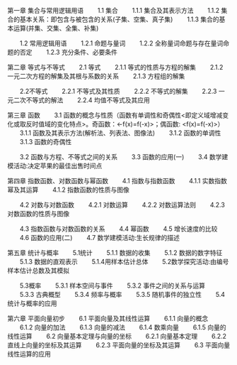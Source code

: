第一章 集合与常用逻辑用语
　　1.1 集合
　　1.1.1 集合及其表示方法
　　1.1.2 集合的基本关系：即包含与被包含的关系(子集、空集、真子集)
　　1.1.3 集合的基本运算(并集、交集、全集、补集)

　　1.2 常用逻辑用语
　　1.2.1 命题与量词
　　1.2.2 全称量词命题与存在量词命题的否定
　　1.2.3 充分条件、必要条件

第二章 等式与不等式
　　2.1 等式
　　2.1.1 等式的性质与方程的解集
　　2.1.2 一元二次方程的解集及其根与系数的关系
　　2.1.3 方程组的解集

　　2.2不等式
　　2.2.1 不等式及其性质
　　2.2.2 不等式的解集
　　2.2.3 一元二次不等式的解法
　　2.2.4 均值不等式及其应用

第三章 函数
　　3.1 函数的概念与性质（函数有单调性和奇偶性<即定义域增减变化或取反时值域的变化特点>。奇函数：<-f(x)=f(-x)>；偶函数: <f(x)=f(-x)>）
　　3.1.1 函数及其表示方法(解析法、列表法、图像法)
　　3.1.2 函数的单调性
　　3.1.3 函数的奇偶性

　　3.2 函数与方程、不等式之间的关系
　　3.3 函数的应用(一)
　　3.4 数学建模活动:决定苹果的最佳出售时间点

第四章 指数函数、对数函数与幂函数
　　4.1 指数与指数函数
　　4.1.1 实数指数幂及其运算
　　4.1.2 指数函数的性质与图像

　　4.2 对数与对数函数
　　4.2.1 对数运算
　　4.2.2 对数运算法则
　　4.2.3 对数函数的性质与图像

　　4.3 指数函数与对数函数的关系
　　4.4 幂函数
　　4.5 增长速度的比较
　　4.6 函数的应用(二)
　　4.7 数学建模活动:生长规律的描述

第五章 统计与概率
　　5.1统计
　　5.1.1 数据的收集
　　5.1.2 数据的数字特征
　　5.1.3 数据的直观表示
　　5.1.4用样本估计总体
　　5.2数学探究活动:由编号样本估计总数及其模拟

　　5.3概率
　　5.3.1 样本空间与事件
　　5.3.2 事件之间的关系与运算
　　5.3.3 古典概型
　　5.3.4 频率与概率
　　5.3.5 随机事件的独立性
　　5.4 统计与概率的应用

第六章 平面向量初步
　　6.1 平面向量及其线性运算
　　6.1.1 向量的概念
　　6.1.2 向量的加法
　　6.1.3 向量的减法
　　6.1.4 数乘向量
　　6.1.5 向量的线性运算
　　6.2 向量基本定理与向量的坐标
　　6.2.1 向量基本定理
　　6.2.2 直线上向量的坐标及其运算
　　6.2.3 平面向量的坐标及其运算
　　6.3 平面向量线性运算的应用
